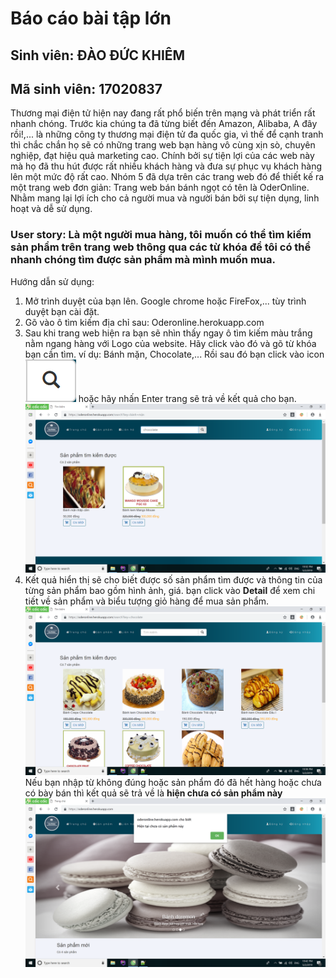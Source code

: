 # Báo cáo bài tập lớn
## Sinh viên: ĐÀO ĐỨC KHIÊM
## Mã sinh viên: 17020837

Thương mại điện tử hiện nay đang rất phổ biến trên mạng và phát triển rất nhanh chóng. Trước kia chúng ta đã từng biết đến Amazon, Alibaba, A đây rồi!,... là những công ty thương
mại điện tử đa quốc gia, vì thế để cạnh tranh thì chắc chắn họ sẽ có những trang web bạn hàng vô cùng xịn sò, chuyên nghiệp, đạt hiệu quả marketing cao. Chính bởi sự tiện lợi của
các web này mà họ đã thu hút được rất nhiều khách hàng và đưa sự phục vụ khách hàng lên một mức độ rất cao. Nhóm 5 đã dựa trên các trang web đó để thiết kế ra một trang web đơn
giản: Trang web bán bánh ngọt có tên là OderOnline. Nhằm mang lại lợi ích cho cả người mua và người bán bởi sự tiện dụng, linh hoạt và dễ sử dụng.

### User story: Là một người mua hàng, tôi muốn có thể tìm kiếm sản phẩm trên trang web thông qua các từ khóa để tôi có thể nhanh chóng tìm được sản phẩm mà mình muốn mua.
Hướng dẫn sử dụng:
1. Mở trình duyệt của bạn lên. Google chrome hoặc FireFox,... tùy trình duyệt bạn cài đặt.
2. Gõ vào ô tìm kiếm địa chỉ sau: Oderonline.herokuapp.com
3. Sau khi trang web hiện ra bạn sẽ nhìn thấy ngay ô tìm kiếm màu trắng nằm ngang hàng với Logo của website. Hãy click vào đó và gõ từ khóa bạn cần tìm. ví dụ: Bánh mặn, Chocolate,...
Rồi sau đó bạn click vào icon ![search](look.png) hoặc hãy nhấn Enter trang sẽ trả về kết quả cho bạn.
![type keyword](typekeyword.png)
4. Kết quả hiển thị sẽ cho biết được số sản phẩm tìm được và thông tin của từng sản phẩm bao gồm hình ảnh, giá. bạn click vào **Detail** để xem chi tiết về sản phẩm và biểu tượng giỏ
hàng để mua sản phẩm.
![result](result.png)
Nếu bạn nhập từ không đúng hoặc sản phẩm đó đã hết hàng hoặc chưa có bày bán thì kết quả sẽ trả về là **hiện chưa có sản phẩm này**
![result1](result1.png)